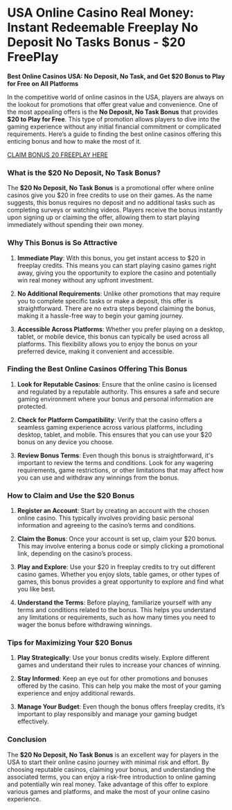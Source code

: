 # USA Online Casino Real Money: Instant Redeemable Freeplay No Deposit No Tasks Bonus - $20 FreePlay

**Best Online Casinos USA: No Deposit, No Task, and Get $20 Bonus to Play for Free on All Platforms**

In the competitive world of online casinos in the USA, players are always on the lookout for promotions that offer great value and convenience. One of the most appealing offers is the **No Deposit, No Task Bonus** that provides **$20 to Play for Free**. This type of promotion allows players to dive into the gaming experience without any initial financial commitment or complicated requirements. Here’s a guide to finding the best online casinos offering this enticing bonus and how to make the most of it.

[CLAIM BONUS 20 FREEPLAY HERE](https://bigwin.jpcityus.site/?i=1)

### What is the $20 No Deposit, No Task Bonus?

The **$20 No Deposit, No Task Bonus** is a promotional offer where online casinos give you $20 in free credits to use on their games. As the name suggests, this bonus requires no deposit and no additional tasks such as completing surveys or watching videos. Players receive the bonus instantly upon signing up or claiming the offer, allowing them to start playing immediately without spending their own money.

### Why This Bonus is So Attractive

1. **Immediate Play**: With this bonus, you get instant access to $20 in freeplay credits. This means you can start playing casino games right away, giving you the opportunity to explore the casino and potentially win real money without any upfront investment.

2. **No Additional Requirements**: Unlike other promotions that may require you to complete specific tasks or make a deposit, this offer is straightforward. There are no extra steps beyond claiming the bonus, making it a hassle-free way to begin your gaming journey.

3. **Accessible Across Platforms**: Whether you prefer playing on a desktop, tablet, or mobile device, this bonus can typically be used across all platforms. This flexibility allows you to enjoy the bonus on your preferred device, making it convenient and accessible.

### Finding the Best Online Casinos Offering This Bonus

1. **Look for Reputable Casinos**: Ensure that the online casino is licensed and regulated by a reputable authority. This ensures a safe and secure gaming environment where your bonus and personal information are protected.

2. **Check for Platform Compatibility**: Verify that the casino offers a seamless gaming experience across various platforms, including desktop, tablet, and mobile. This ensures that you can use your $20 bonus on any device you choose.

3. **Review Bonus Terms**: Even though this bonus is straightforward, it's important to review the terms and conditions. Look for any wagering requirements, game restrictions, or other limitations that may affect how you can use and withdraw any winnings from the bonus.

### How to Claim and Use the $20 Bonus

1. **Register an Account**: Start by creating an account with the chosen online casino. This typically involves providing basic personal information and agreeing to the casino’s terms and conditions.

2. **Claim the Bonus**: Once your account is set up, claim your $20 bonus. This may involve entering a bonus code or simply clicking a promotional link, depending on the casino’s process.

3. **Play and Explore**: Use your $20 in freeplay credits to try out different casino games. Whether you enjoy slots, table games, or other types of games, this bonus provides a great opportunity to explore and find what you like best.

4. **Understand the Terms**: Before playing, familiarize yourself with any terms and conditions related to the bonus. This helps you understand any limitations or requirements, such as how many times you need to wager the bonus before withdrawing winnings.

### Tips for Maximizing Your $20 Bonus

1. **Play Strategically**: Use your bonus credits wisely. Explore different games and understand their rules to increase your chances of winning.

2. **Stay Informed**: Keep an eye out for other promotions and bonuses offered by the casino. This can help you make the most of your gaming experience and enjoy additional rewards.

3. **Manage Your Budget**: Even though the bonus offers freeplay credits, it’s important to play responsibly and manage your gaming budget effectively.

### Conclusion

The **$20 No Deposit, No Task Bonus** is an excellent way for players in the USA to start their online casino journey with minimal risk and effort. By choosing reputable casinos, claiming your bonus, and understanding the associated terms, you can enjoy a risk-free introduction to online gaming and potentially win real money. Take advantage of this offer to explore various games and platforms, and make the most of your online casino experience.
